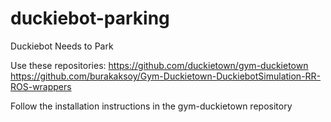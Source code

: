 # duckiebot-parking
Duckiebot Needs to Park

Use these repositories:
https://github.com/duckietown/gym-duckietown
https://github.com/burakaksoy/Gym-Duckietown-DuckiebotSimulation-RR-ROS-wrappers

Follow the installation instructions in the gym-duckietown repository
